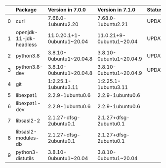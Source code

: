 <!-- markdown-link-check-disable -->

|    | Package                 | Version in 7.0.0           | Version in 7.1.0         | Status   |
|---:|:------------------------|:---------------------------|:-------------------------|:---------|
|  0 | curl                    | 7.68.0-1ubuntu2.20         | 7.68.0-1ubuntu2.21       | UPDATED  |
|  1 | openjdk-11-jdk-headless | 11.0.20.1+1-0ubuntu1~20.04 | 11.0.21+9-0ubuntu1~20.04 | UPDATED  |
|  2 | python3.8               | 3.8.10-0ubuntu1~20.04.8    | 3.8.10-0ubuntu1~20.04.9  | UPDATED  |
|  3 | python3.8-dev           | 3.8.10-0ubuntu1~20.04.8    | 3.8.10-0ubuntu1~20.04.9  | UPDATED  |
|  4 | git                     | 1:2.25.1-1ubuntu3.11       | 1:2.25.1-1ubuntu3.11     |          |
|  5 | libexpat1               | 2.2.9-1ubuntu0.6           | 2.2.9-1ubuntu0.6         |          |
|  6 | libexpat1-dev           | 2.2.9-1ubuntu0.6           | 2.2.9-1ubuntu0.6         |          |
|  7 | libsasl2-2              | 2.1.27+dfsg-2ubuntu0.1     | 2.1.27+dfsg-2ubuntu0.1   |          |
|  8 | libsasl2-modules-db     | 2.1.27+dfsg-2ubuntu0.1     | 2.1.27+dfsg-2ubuntu0.1   |          |
|  9 | python3-distutils       | 3.8.10-0ubuntu1~20.04      | 3.8.10-0ubuntu1~20.04    |          |